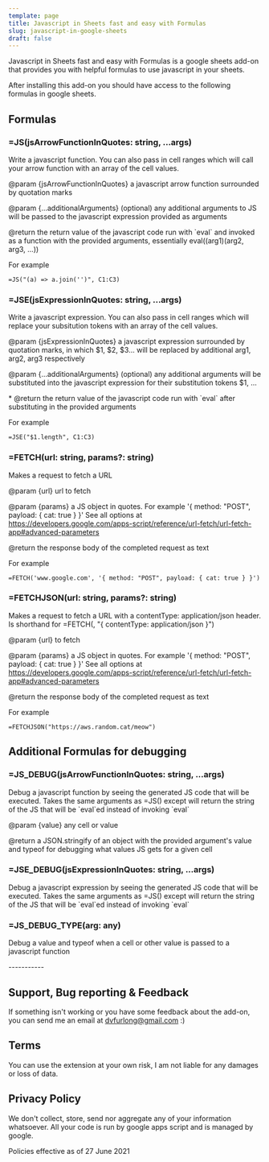 ```yaml
---
template: page
title: Javascript in Sheets fast and easy with Formulas
slug: javascript-in-google-sheets
draft: false
---
```

Javascript in Sheets fast and easy with Formulas is a google sheets add-on that provides you with helpful formulas to use javascript in your sheets.

After installing this add-on you should have access to the following formulas in google sheets.

## Formulas

### \=JS(jsArrowFunctionInQuotes: string, ...args)

Write a javascript function. You can also pass in cell ranges which will call your arrow function with an array of the cell values. 

@param {jsArrowFunctionInQuotes} a javascript arrow function surrounded by quotation marks

@param {...additionalArguments} (optional) any additional arguments to JS will be passed to the javascript expression provided as arguments

@return the return value of the javascript code run with \`eval\` and invoked as a function with the provided arguments, essentially eval((arg1)(arg2, arg3, ...))

For example 

```
=JS("(a) => a.join('')", C1:C3)
```

### \=JSE(jsExpressionInQuotes: string, ...args)

Write a javascript expression. You can also pass in cell ranges which will replace your subsitution tokens with an array of the cell values. 

@param {jsExpressionInQuotes} a javascript expression surrounded by quotation marks, in which $1, $2, $3... will be replaced by additional arg1, arg2, arg3 respectively

@param {...additionalArguments} (optional) any additional arguments will be substituted into the javascript expression for their substitution tokens $1, ...

\* @return the return value of the javascript code run with \`eval\` after substituting in the provided arguments

For example 

```
=JSE("$1.length", C1:C3)
```

### \=FETCH(url: string, params?: string)

Makes a request to fetch a URL

@param {url} url to fetch

@param {params} a JS object in quotes. For example '{ method: "POST", payload: { cat: true } }' See all options at https://developers.google.com/apps-script/reference/url-fetch/url-fetch-app#advanced-parameters

 @return the response body of the completed request as text

For example

```
=FETCH('www.google.com', '{ method: "POST", payload: { cat: true } }')
```

### \=FETCHJSON(url: string, params?: string)

Makes a request to fetch a URL with a contentType: application/json header. Is shorthand for =FETCH(<URL>, "{ contentType: application/json }")

@param {url} to fetch

@param {params}  a JS object in quotes. For example '{ method: "POST", payload: { cat: true } }' See all options at https://developers.google.com/apps-script/reference/url-fetch/url-fetch-app#advanced-parameters

@return the response body of the completed request as text

For example

```
=FETCHJSON("https://aws.random.cat/meow")
```

## Additional Formulas for debugging

### \=JS_DEBUG(jsArrowFunctionInQuotes: string, ...args)

Debug a javascript function by seeing the generated JS code that will be executed. Takes the same arguments as =JS() except will return the string of the JS that will be \`eval\`ed instead of invoking \`eval\`

@param {value} any cell or value

@return a JSON.stringify of an object with the provided argument's value and typeof for debugging what values JS gets for a given cell

### \=JSE_DEBUG(jsExpressionInQuotes: string, ...args)

Debug a javascript expression by seeing the generated JS code that will be executed. Takes the same arguments as =JS() except will return the string of the JS that will be \`eval\`ed instead of invoking \`eval\`

### \=JS_DEBUG_TYPE(arg: any)

Debug a value and typeof when a cell or other value is passed to a javascript function

\-----------

## Support, Bug reporting & Feedback

If something isn't working or you have some feedback about the add-on, you can send me an email at dvfurlong@gmail.com :)

## Terms

You can use the extension at your own risk, I am not liable for any damages or loss of data.

## Privacy Policy

We don't collect, store, send nor aggregate any of your information whatsoever. All your code is run by google apps script and is managed by google.

Policies effective as of 27 June 2021

##
